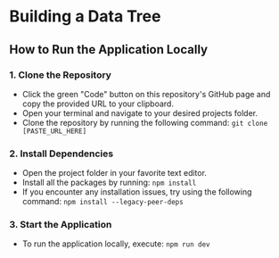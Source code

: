 # Building a Data Tree

## How to Run the Application Locally

### 1. Clone the Repository

- Click the green "Code" button on this repository's GitHub page and copy the provided URL to your clipboard.
- Open your terminal and navigate to your desired projects folder.
- Clone the repository by running the following command:
  `git clone [PASTE_URL_HERE]`

### 2. Install Dependencies

- Open the project folder in your favorite text editor.
- Install all the packages by running:
  `npm install`
- If you encounter any installation issues, try using the following command:
  `npm install --legacy-peer-deps`

### 3. Start the Application

- To run the application locally, execute:
  `npm run dev`

